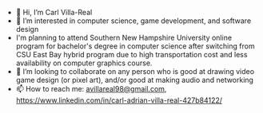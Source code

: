 - 👋 Hi, I’m Carl Villa-Real
- 👀 I’m interested in computer science, game development, and software design
- I'm planning to attend Southern New Hampshire University online program for bachelor's degree in computer science after switching from CSU East Bay hybrid program due to high transportation cost and less availability on computer graphics course.
- 💞️ I’m looking to collaborate on any person who is good at drawing video game design (or pixel art), and/or good at making audio and networking
- 📫 How to reach me: avillareal98@gmail.com, https://www.linkedin.com/in/carl-adrian-villa-real-427b84122/

<!---
avillareal98/avillareal98 is a ✨ special ✨ repository because its `README.md` (this file) appears on your GitHub profile.
You can click the Preview link to take a look at your changes.
--->
